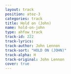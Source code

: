 ```yaml
---
layout: track
position: atoz-3
categories: track
title: Hold on (John)
name: hold-on-john
type: ahfow_track
track-id: 222
track-lyrics: 
track-author: John Lennon
track-sort: "HOLD ON (JOHN)"
track-alpha: H
track-original: John Lennon
cover: true
---
```

